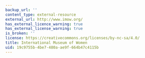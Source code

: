```yaml
---
backup_url: ''
content_type: external-resource
external_url: http://www.imow.org/
has_external_licence_warning: true
has_external_license_warning: true
is_broken: ''
license: https://creativecommons.org/licenses/by-nc-sa/4.0/
title: International Museum of Women
uid: 19c9755b-4be7-480a-ae9f-664b47c4115b
---
```

